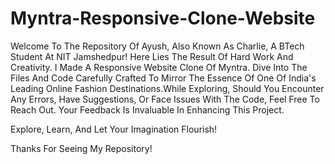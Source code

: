 # Myntra-Responsive-Clone-Website
Welcome To The Repository Of Ayush, Also Known As Charlie, A BTech Student At NIT Jamshedpur! Here Lies The Result Of Hard Work And Creativity. I Made A Responsive Website Clone Of Myntra. Dive Into The Files And Code Carefully Crafted To Mirror The Essence Of One Of India's Leading Online Fashion Destinations.While Exploring, Should You Encounter Any Errors, Have Suggestions, Or Face Issues With The Code, Feel Free To Reach Out. Your Feedback Is Invaluable In Enhancing This Project.

Explore, Learn, And Let Your Imagination Flourish!

Thanks For Seeing My Repository!
